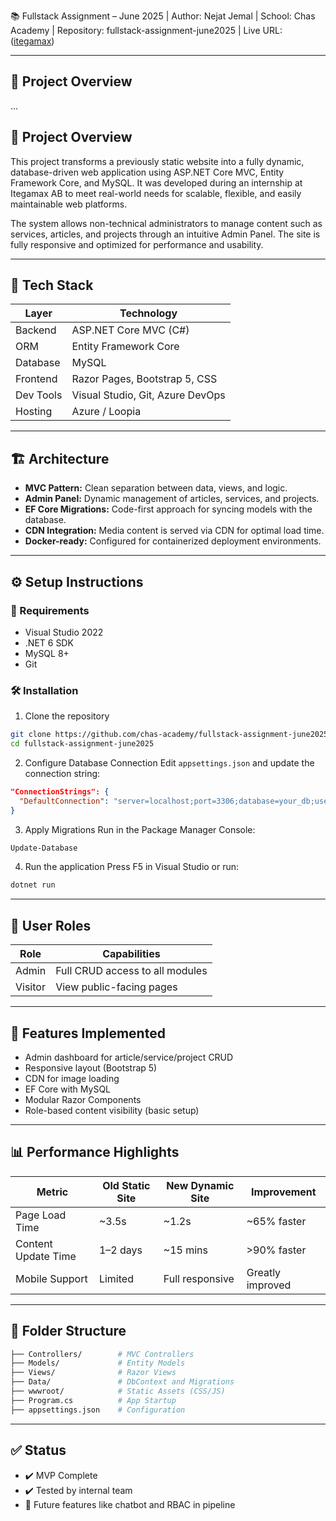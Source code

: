 
📚 Fullstack Assignment – June 2025 | Author: Nejat Jemal | School: Chas Academy | Repository: fullstack-assignment-june2025 | Live URL: ([itegamax](https://itegamax.se/))

---

## 🚀 Project Overview

...


## 🚀 Project Overview

This project transforms a previously static website into a fully dynamic, database-driven web application using ASP.NET Core MVC, Entity Framework Core, and MySQL. It was developed during an internship at Itegamax AB to meet real-world needs for scalable, flexible, and easily maintainable web platforms.

The system allows non-technical administrators to manage content such as services, articles, and projects through an intuitive Admin Panel. The site is fully responsive and optimized for performance and usability.

---

## 🧩 Tech Stack

| Layer     | Technology                   |
|-----------|------------------------------|
| Backend   | ASP.NET Core MVC (C#)         |
| ORM       | Entity Framework Core         |
| Database  | MySQL                        |
| Frontend  | Razor Pages, Bootstrap 5, CSS |
| Dev Tools | Visual Studio, Git, Azure DevOps |
| Hosting   | Azure / Loopia               |

---

## 🏗️ Architecture

- **MVC Pattern:** Clean separation between data, views, and logic.  
- **Admin Panel:** Dynamic management of articles, services, and projects.  
- **EF Core Migrations:** Code-first approach for syncing models with the database.  
- **CDN Integration:** Media content is served via CDN for optimal load time.  
- **Docker-ready:** Configured for containerized deployment environments.  

---

## ⚙️ Setup Instructions

### 🔧 Requirements
- Visual Studio 2022  
- .NET 6 SDK  
- MySQL 8+  
- Git  

### 🛠 Installation

1. Clone the repository

```bash
git clone https://github.com/chas-academy/fullstack-assignment-june2025.git
cd fullstack-assignment-june2025
````

2. Configure Database Connection
   Edit `appsettings.json` and update the connection string:

```json
"ConnectionStrings": {
  "DefaultConnection": "server=localhost;port=3306;database=your_db;user=root;password=your_password;"
}
```

3. Apply Migrations
   Run in the Package Manager Console:

```powershell
Update-Database
```

4. Run the application
   Press F5 in Visual Studio or run:

```bash
dotnet run
```

---

## 👤 User Roles

| Role    | Capabilities                    |
| ------- | ------------------------------- |
| Admin   | Full CRUD access to all modules |
| Visitor | View public-facing pages        |

---

## 🧪 Features Implemented

* Admin dashboard for article/service/project CRUD
* Responsive layout (Bootstrap 5)
* CDN for image loading
* EF Core with MySQL
* Modular Razor Components
* Role-based content visibility (basic setup)

---

## 📊 Performance Highlights

| Metric              | Old Static Site | New Dynamic Site | Improvement      |
| ------------------- | --------------- | ---------------- | ---------------- |
| Page Load Time      | \~3.5s          | \~1.2s           | \~65% faster     |
| Content Update Time | 1–2 days        | \~15 mins        | >90% faster      |
| Mobile Support      | Limited         | Full responsive  | Greatly improved |

---

## 📁 Folder Structure

```bash
├── Controllers/        # MVC Controllers
├── Models/             # Entity Models
├── Views/              # Razor Views
├── Data/               # DbContext and Migrations
├── wwwroot/            # Static Assets (CSS/JS)
├── Program.cs          # App Startup
├── appsettings.json    # Configuration
```

---

## ✅ Status

* ✔️ MVP Complete
* ✔️ Tested by internal team
* 🚧 Future features like chatbot and RBAC in pipeline

```




```
